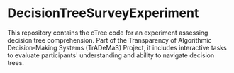 # DecisionTreeSurveyExperiment
This repository contains the oTree code for an experiment assessing decision tree comprehension. Part of the Transparency of Algorithmic Decision-Making Systems (TrADeMaS) Project, it includes interactive tasks to evaluate participants' understanding and ability to navigate decision trees.

